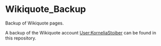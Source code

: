 # Wikiquote_Backup
Backup of Wikiquote pages.

A backup of the Wikiquote account [User:KorneliaStoiber](https://en.wikiquote.org/wiki/User:KorneliaStoiber) can be found in this repository.
